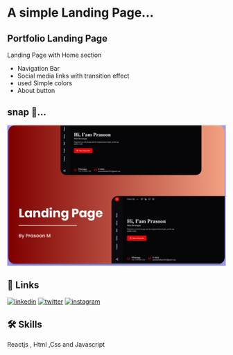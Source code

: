 
# A simple Landing Page...
## Portfolio Landing Page

Landing Page with Home section




- Navigation Bar
- Social media links with transition effect
- used Simple colors
- About button

## snap 📸...

![Screenshot](./assets/images/Preview.png)


## 🔗 Links

[![linkedin](https://img.shields.io/badge/linkedin-0A66C2?style=for-the-badge&logo=linkedin&logoColor=white)](https://www.linkedin.com/in/prasoon-mohan//)
[![twitter](https://img.shields.io/badge/twitter-1DA1F2?style=for-the-badge&logo=twitter&logoColor=blue)](https://twitter.com/mohan_prasoon)
[![instagram](https://img.shields.io/badge/instagram-1DA1F2?style=for-the-badge&logo=instagram&logoColor=purple)](https://www.instagram.com/web.devofficial/)


## 🛠 Skills
Reactjs , Html ,Css and Javascript 



